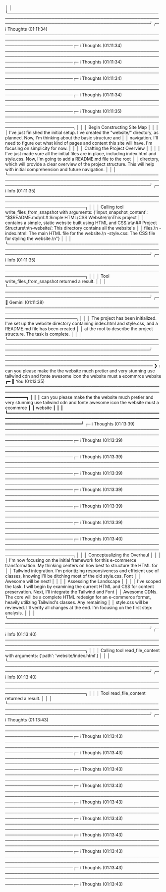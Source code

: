 │                                                                                                                                                  │
╰──────────────────────────────────────────────────────────────────────────────────────────────────────────────────────────────────────────────────╯
╭─ ℹ️ Thoughts (01:11:34) ──────────────────────────────────────────────────────────────────────────────────────────────────────────────────────────╭─ ℹ️ Thoughts (01:11:34) ──────────────────────────────────────────────────────────────────────────────────────────────────────────────────────────╭─ ℹ️ Thoughts (01:11:34) ──────────────────────────────────────────────────────────────────────────────────────────────────────────────────────────╭─ ℹ️ Thoughts (01:11:34) ──────────────────────────────────────────────────────────────────────────────────────────────────────────────────────────╭─ ℹ️ Thoughts (01:11:34) ──────────────────────────────────────────────────────────────────────────────────────────────────────────────────────────╭─ ℹ️ Thoughts (01:11:35) ──────────────────────────────────────────────────────────────────────────────────────────────────────────────────────────╮
│                                                                                                                                                  │
│  Begin Constructing Site Map                                                                                                                     │
│                                                                                                                                                  │
│  I've just finished the initial setup. I've created the "website/" directory, as planned. Now, I'm thinking about the basic structure and        │
│  navigation. I'll need to figure out what kind of pages and content this site will have. I'm focusing on simplicity for now.                     │
│                                                                                                                                                  │
│  Crafting the Project Overview                                                                                                                   │
│                                                                                                                                                  │
│  I've just made sure all the initial files are in place, including index.html and style.css. Now, I'm going to add a README.md file to the root  │
│  directory, which will provide a clear overview of the project structure. This will help with initial comprehension and future navigation.       │
│                                                                                                                                                  │
╰──────────────────────────────────────────────────────────────────────────────────────────────────────────────────────────────────────────────────╯
╭─ ℹ️ Info (01:11:35) ──────────────────────────────────────────────────────────────────────────────────────────────────────────────────────────────╮
│                                                                                                                                                  │
│  Calling tool write_files_from_snapshot with arguments: {'input_snapshot_content': "$$README.md\n1:# Simple HTML/CSS Website\n\nThis project     │
│  contains a simple, static website built using HTML and CSS.\n\n## Project Structure\n\n-website/: This directory contains all the website's     │
│  files.\n  -index.html: The main HTML file for the website.\n  -style.css: The CSS file for styling the website.\n"}                             │
│                                                                                                                                                  │
╰──────────────────────────────────────────────────────────────────────────────────────────────────────────────────────────────────────────────────╯
╭─ ℹ️ Info (01:11:35) ──────────────────────────────────────────────────────────────────────────────────────────────────────────────────────────────╮
│                                                                                                                                                  │
│  Tool write_files_from_snapshot returned a result.                                                                                               │
│                                                                                                                                                  │
╰──────────────────────────────────────────────────────────────────────────────────────────────────────────────────────────────────────────────────╯
╭─ 🤖 Gemini (01:11:38) ───────────────────────────────────────────────────────────────────────────────────────────────────────────────────────────╮
│                                                                                                                                                  │
│  The project has been initialized. I've set up the website directory containing index.html and style.css, and a README.md file has been created  │
│  at the root to describe the project structure. The task is complete.                                                                            │
│                                                                                                                                                  │
╰──────────────────────────────────────────────────────────────────────────────────────────────────────────────────────────────────────────────────╯
────────────────────────────────────────────────────────────────────────────────────────────────────────────────────────────────────────────────────
❯ : can you please make the  the website much pretier and very stunning use tailwind cdn and fonte awesome icon the website must a ecommrce website
┏━ 👤 You (01:13:35) ━━━━━━━━━━━━━━━━━━━━━━━━━━━━━━━━━━━━━━━━━━━━━━━━━━━━━━━━━━━━━━━━━━━━━━━━━━━━━━━━━━━━━━━━━━━━━━━━━━━━━━━━━━━━━━━━━━━━━━━━━━━━━━┓
┃                                                                                                                                                  ┃
┃  can you please make the  the website much pretier and very stunning use tailwind cdn and fonte awesome icon the website must a ecommrce         ┃
┃  website                                                                                                                                         ┃
┃                                                                                                                                                  ┃
┗━━━━━━━━━━━━━━━━━━━━━━━━━━━━━━━━━━━━━━━━━━━━━━━━━━━━━━━━━━━━━━━━━━━━━━━━━━━━━━━━━━━━━━━━━━━━━━━━━━━━━━━━━━━━━━━━━━━━━━━━━━━━━━━━━━━━━━━━━━━━━━━━━━┛
╭─ ℹ️ Thoughts (01:13:39) ──────────────────────────────────────────────────────────────────────────────────────────────────────────────────────────╭─ ℹ️ Thoughts (01:13:39) ──────────────────────────────────────────────────────────────────────────────────────────────────────────────────────────╭─ ℹ️ Thoughts (01:13:39) ──────────────────────────────────────────────────────────────────────────────────────────────────────────────────────────╭─ ℹ️ Thoughts (01:13:39) ──────────────────────────────────────────────────────────────────────────────────────────────────────────────────────────╭─ ℹ️ Thoughts (01:13:39) ──────────────────────────────────────────────────────────────────────────────────────────────────────────────────────────╭─ ℹ️ Thoughts (01:13:39) ──────────────────────────────────────────────────────────────────────────────────────────────────────────────────────────╭─ ℹ️ Thoughts (01:13:39) ──────────────────────────────────────────────────────────────────────────────────────────────────────────────────────────╭─ ℹ️ Thoughts (01:13:40) ──────────────────────────────────────────────────────────────────────────────────────────────────────────────────────────╮
│                                                                                                                                                  │
│  Conceptualizing the Overhaul                                                                                                                    │
│                                                                                                                                                  │
│  I'm now focusing on the initial framework for this e-commerce transformation.  My thinking centers on how best to structure the HTML for        │
│  Tailwind integration. I'm prioritizing responsiveness and efficient use of classes, knowing I'll be ditching most of the old style.css. Font    │
│  Awesome will be next!                                                                                                                           │
│                                                                                                                                                  │
│  Assessing the Landscape                                                                                                                         │
│                                                                                                                                                  │
│  I've scoped the task. I will begin by examining the current HTML and CSS for content preservation.  Next, I'll integrate the Tailwind and Font  │
│  Awesome CDNs.  The core will be a complete HTML redesign for an e-commerce format, heavily utilizing Tailwind's classes. Any remaining          │
│  style.css will be reviewed.  I'll verify all changes at the end. I'm focusing on the first step: analysis.                                      │
│                                                                                                                                                  │
╰──────────────────────────────────────────────────────────────────────────────────────────────────────────────────────────────────────────────────╯
╭─ ℹ️ Info (01:13:40) ──────────────────────────────────────────────────────────────────────────────────────────────────────────────────────────────╮
│                                                                                                                                                  │
│  Calling tool read_file_content with arguments: {'path': 'website/index.html'}                                                                   │
│                                                                                                                                                  │
╰──────────────────────────────────────────────────────────────────────────────────────────────────────────────────────────────────────────────────╯
╭─ ℹ️ Info (01:13:40) ──────────────────────────────────────────────────────────────────────────────────────────────────────────────────────────────╮
│                                                                                                                                                  │
│  Tool read_file_content returned a result.                                                                                                       │
│                                                                                                                                                  │
╰──────────────────────────────────────────────────────────────────────────────────────────────────────────────────────────────────────────────────╯
╭─ ℹ️ Thoughts (01:13:43) ──────────────────────────────────────────────────────────────────────────────────────────────────────────────────────────╭─ ℹ️ Thoughts (01:13:43) ──────────────────────────────────────────────────────────────────────────────────────────────────────────────────────────╭─ ℹ️ Thoughts (01:13:43) ──────────────────────────────────────────────────────────────────────────────────────────────────────────────────────────╭─ ℹ️ Thoughts (01:13:43) ──────────────────────────────────────────────────────────────────────────────────────────────────────────────────────────╭─ ℹ️ Thoughts (01:13:43) ──────────────────────────────────────────────────────────────────────────────────────────────────────────────────────────╭─ ℹ️ Thoughts (01:13:43) ──────────────────────────────────────────────────────────────────────────────────────────────────────────────────────────╭─ ℹ️ Thoughts (01:13:43) ──────────────────────────────────────────────────────────────────────────────────────────────────────────────────────────╭─ ℹ️ Thoughts (01:13:43) ──────────────────────────────────────────────────────────────────────────────────────────────────────────────────────────╭─ ℹ️ Thoughts (01:13:43) ──────────────────────────────────────────────────────────────────────────────────────────────────────────────────────────╭─ ℹ️ Thoughts (01:13:43) ──────────────────────────────────────────────────────────────────────────────────────────────────────────────────────────╭─ ℹ️ Thoughts (01:13:43)